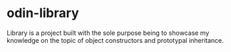 # odin-library

Library is a project built with the sole purpose being to showcase my knowledge on the topic of object constructors and prototypal inheritance.